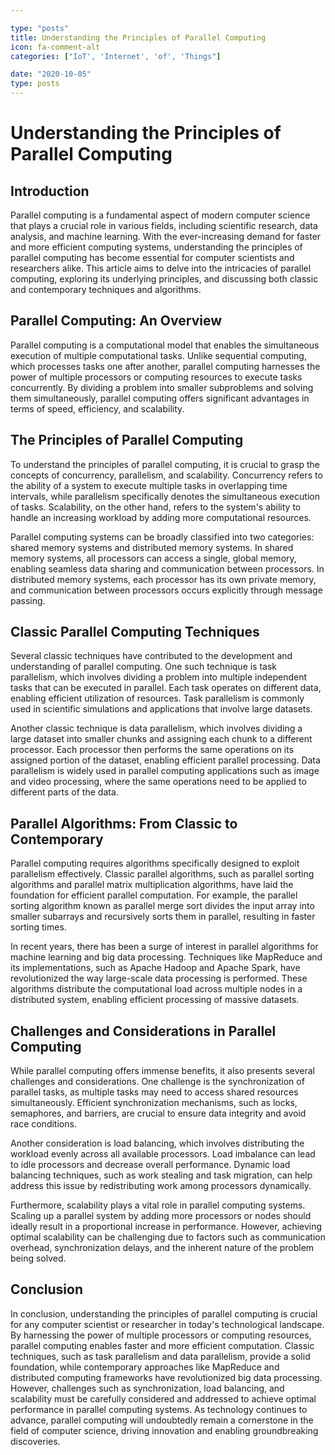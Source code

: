```yaml
---

type: "posts"
title: Understanding the Principles of Parallel Computing
icon: fa-comment-alt
categories: ["IoT', 'Internet', 'of', 'Things"]

date: "2020-10-05"
type: posts
---
```



# Understanding the Principles of Parallel Computing

## Introduction

Parallel computing is a fundamental aspect of modern computer science that plays a crucial role in various fields, including scientific research, data analysis, and machine learning. With the ever-increasing demand for faster and more efficient computing systems, understanding the principles of parallel computing has become essential for computer scientists and researchers alike. This article aims to delve into the intricacies of parallel computing, exploring its underlying principles, and discussing both classic and contemporary techniques and algorithms.

## Parallel Computing: An Overview

Parallel computing is a computational model that enables the simultaneous execution of multiple computational tasks. Unlike sequential computing, which processes tasks one after another, parallel computing harnesses the power of multiple processors or computing resources to execute tasks concurrently. By dividing a problem into smaller subproblems and solving them simultaneously, parallel computing offers significant advantages in terms of speed, efficiency, and scalability.

## The Principles of Parallel Computing

To understand the principles of parallel computing, it is crucial to grasp the concepts of concurrency, parallelism, and scalability. Concurrency refers to the ability of a system to execute multiple tasks in overlapping time intervals, while parallelism specifically denotes the simultaneous execution of tasks. Scalability, on the other hand, refers to the system's ability to handle an increasing workload by adding more computational resources.

Parallel computing systems can be broadly classified into two categories: shared memory systems and distributed memory systems. In shared memory systems, all processors can access a single, global memory, enabling seamless data sharing and communication between processors. In distributed memory systems, each processor has its own private memory, and communication between processors occurs explicitly through message passing.

## Classic Parallel Computing Techniques

Several classic techniques have contributed to the development and understanding of parallel computing. One such technique is task parallelism, which involves dividing a problem into multiple independent tasks that can be executed in parallel. Each task operates on different data, enabling efficient utilization of resources. Task parallelism is commonly used in scientific simulations and applications that involve large datasets.

Another classic technique is data parallelism, which involves dividing a large dataset into smaller chunks and assigning each chunk to a different processor. Each processor then performs the same operations on its assigned portion of the dataset, enabling efficient parallel processing. Data parallelism is widely used in parallel computing applications such as image and video processing, where the same operations need to be applied to different parts of the data.

## Parallel Algorithms: From Classic to Contemporary

Parallel computing requires algorithms specifically designed to exploit parallelism effectively. Classic parallel algorithms, such as parallel sorting algorithms and parallel matrix multiplication algorithms, have laid the foundation for efficient parallel computation. For example, the parallel sorting algorithm known as parallel merge sort divides the input array into smaller subarrays and recursively sorts them in parallel, resulting in faster sorting times.

In recent years, there has been a surge of interest in parallel algorithms for machine learning and big data processing. Techniques like MapReduce and its implementations, such as Apache Hadoop and Apache Spark, have revolutionized the way large-scale data processing is performed. These algorithms distribute the computational load across multiple nodes in a distributed system, enabling efficient processing of massive datasets.

## Challenges and Considerations in Parallel Computing

While parallel computing offers immense benefits, it also presents several challenges and considerations. One challenge is the synchronization of parallel tasks, as multiple tasks may need to access shared resources simultaneously. Efficient synchronization mechanisms, such as locks, semaphores, and barriers, are crucial to ensure data integrity and avoid race conditions.

Another consideration is load balancing, which involves distributing the workload evenly across all available processors. Load imbalance can lead to idle processors and decrease overall performance. Dynamic load balancing techniques, such as work stealing and task migration, can help address this issue by redistributing work among processors dynamically.

Furthermore, scalability plays a vital role in parallel computing systems. Scaling up a parallel system by adding more processors or nodes should ideally result in a proportional increase in performance. However, achieving optimal scalability can be challenging due to factors such as communication overhead, synchronization delays, and the inherent nature of the problem being solved.

## Conclusion

In conclusion, understanding the principles of parallel computing is crucial for any computer scientist or researcher in today's technological landscape. By harnessing the power of multiple processors or computing resources, parallel computing enables faster and more efficient computation. Classic techniques, such as task parallelism and data parallelism, provide a solid foundation, while contemporary approaches like MapReduce and distributed computing frameworks have revolutionized big data processing. However, challenges such as synchronization, load balancing, and scalability must be carefully considered and addressed to achieve optimal performance in parallel computing systems. As technology continues to advance, parallel computing will undoubtedly remain a cornerstone in the field of computer science, driving innovation and enabling groundbreaking discoveries.
